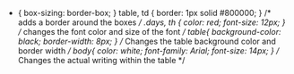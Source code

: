 * {
  box-sizing: border-box;
}
table, td {
  border: 1px solid #800000;
}
/* adds a border around the boxes */
.days, th {
	color: red;
	font-size: 12px;
}
/* changes the font color and size of the font */
table{
	 background-color: black;
	 border-width: 8px;
}
/* Changes the table background color and border width */
body{
	color: white;
	font-family: Arial;
	font-size: 14px;
}
/* Changes the actual writing within the table */
